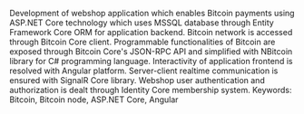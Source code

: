 Development of webshop application which enables Bitcoin payments using ASP.NET Core
technology which uses MSSQL database through Entity Framework Core ORM for application
backend.
Bitcoin network is accessed through Bitcoin Core client. Programmable functionalities
of Bitcoin are exposed through Bitcoin Core's JSON-RPC API and simplified with NBitcoin
library for C# programming language. 
Interactivity of application frontend is resolved with
Angular platform. 
Server-client realtime communication is ensured with SignalR Core library.
Webshop user authentication and authorization is dealt through Identity Core membership
system.
Keywords: Bitcoin, Bitcoin node, ASP.NET Core, Angular
